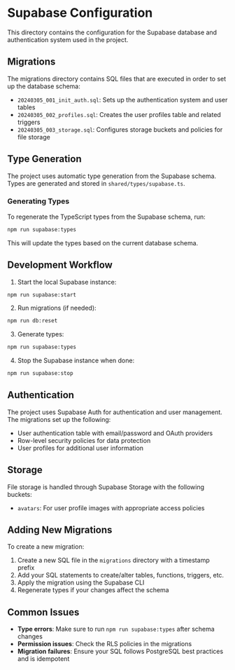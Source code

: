 # Supabase Configuration

This directory contains the configuration for the Supabase database and authentication system used in the project.

## Migrations

The migrations directory contains SQL files that are executed in order to set up the database schema:

- `20240305_001_init_auth.sql`: Sets up the authentication system and user tables
- `20240305_002_profiles.sql`: Creates the user profiles table and related triggers
- `20240305_003_storage.sql`: Configures storage buckets and policies for file storage

## Type Generation

The project uses automatic type generation from the Supabase schema. Types are generated and stored in `shared/types/supabase.ts`.

### Generating Types

To regenerate the TypeScript types from the Supabase schema, run:

```bash
npm run supabase:types
```

This will update the types based on the current database schema.

## Development Workflow

1. Start the local Supabase instance:

```bash
npm run supabase:start
```

2. Run migrations (if needed):

```bash
npm run db:reset
```

3. Generate types:

```bash
npm run supabase:types
```

4. Stop the Supabase instance when done:

```bash
npm run supabase:stop
```

## Authentication

The project uses Supabase Auth for authentication and user management. The migrations set up the following:

- User authentication table with email/password and OAuth providers
- Row-level security policies for data protection
- User profiles for additional user information

## Storage

File storage is handled through Supabase Storage with the following buckets:

- `avatars`: For user profile images with appropriate access policies

## Adding New Migrations

To create a new migration:

1. Create a new SQL file in the `migrations` directory with a timestamp prefix
2. Add your SQL statements to create/alter tables, functions, triggers, etc.
3. Apply the migration using the Supabase CLI
4. Regenerate types if your changes affect the schema

## Common Issues

- **Type errors**: Make sure to run `npm run supabase:types` after schema changes
- **Permission issues**: Check the RLS policies in the migrations
- **Migration failures**: Ensure your SQL follows PostgreSQL best practices and is idempotent 
